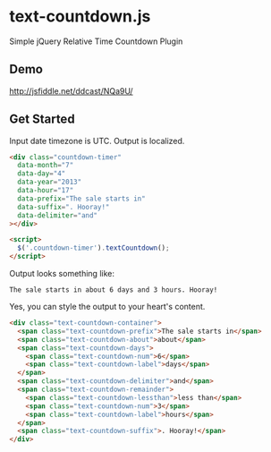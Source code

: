 # text-countdown.js

Simple jQuery Relative Time Countdown Plugin

## Demo
http://jsfiddle.net/ddcast/NQa9U/

## Get Started
Input date timezone is UTC. Output is localized.

```html
<div class="countdown-timer"
  data-month="7"
  data-day="4"
  data-year="2013"
  data-hour="17"
  data-prefix="The sale starts in"
  data-suffix=". Hooray!"
  data-delimiter="and"
></div>

<script>
  $('.countdown-timer').textCountdown();
</script>
```

Output looks something like:

```
The sale starts in about 6 days and 3 hours. Hooray!
```

Yes, you can style the output to your heart's content.

```html
<div class="text-countdown-container">
  <span class="text-countdown-prefix">The sale starts in</span>
  <span class="text-countdown-about">about</span>
  <span class="text-countdown-days">
    <span class="text-countdown-num">6</span>
    <span class="text-countdown-label">days</span>
  </span>
  <span class="text-countdown-delimiter">and</span>
  <span class="text-countdown-remainder">
    <span class="text-countdown-lessthan">less than</span>
    <span class="text-countdown-num">3</span>
    <span class="text-countdown-label">hours</span>
  </span>
  <span class="text-countdown-suffix">. Hooray!</span>
</div>
```
